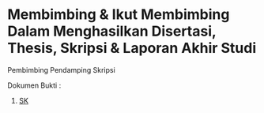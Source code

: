 # Membimbing & Ikut Membimbing Dalam Menghasilkan Disertasi, Thesis, Skripsi & Laporan Akhir Studi
Pembimbing Pendamping Skripsi

Dokumen Bukti :

1. [SK](SK%20107_Pembimbing%20TA%20D4%20TI%20Genap%202019-2020.pdf)